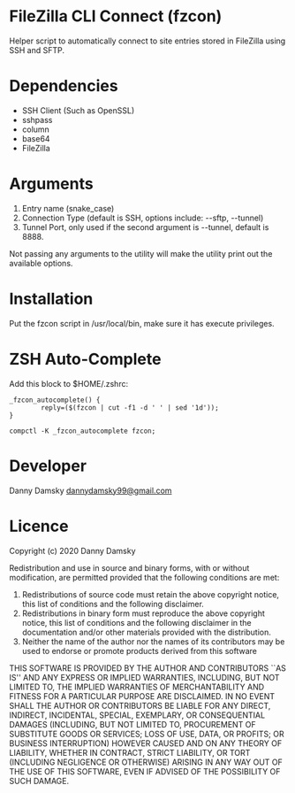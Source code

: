 # FileZilla CLI Connect (fzcon)
Helper script to automatically connect to site entries stored in FileZilla using SSH and SFTP.

# Dependencies
- SSH Client (Such as OpenSSL)
- sshpass
- column
- base64
- FileZilla

# Arguments
1. Entry name (snake_case)
2. Connection Type (default is SSH, options include: --sftp, --tunnel)
3. Tunnel Port, only used if the second argument is --tunnel, default is 8888.

Not passing any arguments to the utility will make the utility print out the available
options.

# Installation
Put the fzcon script in /usr/local/bin, make sure it has execute privileges.

# ZSH Auto-Complete

Add this block to $HOME/.zshrc:

    _fzcon_autocomplete() {
            reply=($(fzcon | cut -f1 -d ' ' | sed '1d'));
    }

    compctl -K _fzcon_autocomplete fzcon;

# Developer
Danny Damsky <dannydamsky99@gmail.com>

# Licence
Copyright (c) 2020 Danny Damsky

Redistribution and use in source and binary forms, with or without
modification, are permitted provided that the following conditions
are met:
1. Redistributions of source code must retain the above copyright
   notice, this list of conditions and the following disclaimer.
2. Redistributions in binary form must reproduce the above copyright
   notice, this list of conditions and the following disclaimer in the
   documentation and/or other materials provided with the distribution.
3. Neither the name of the author nor the names of its contributors may
   be used to endorse or promote products derived from this software

THIS SOFTWARE IS PROVIDED BY THE AUTHOR AND CONTRIBUTORS ``AS IS'' AND
ANY EXPRESS OR IMPLIED WARRANTIES, INCLUDING, BUT NOT LIMITED TO, THE
IMPLIED WARRANTIES OF MERCHANTABILITY AND FITNESS FOR A PARTICULAR PURPOSE
ARE DISCLAIMED.  IN NO EVENT SHALL THE AUTHOR OR CONTRIBUTORS BE LIABLE
FOR ANY DIRECT, INDIRECT, INCIDENTAL, SPECIAL, EXEMPLARY, OR CONSEQUENTIAL
DAMAGES (INCLUDING, BUT NOT LIMITED TO, PROCUREMENT OF SUBSTITUTE GOODS
OR SERVICES; LOSS OF USE, DATA, OR PROFITS; OR BUSINESS INTERRUPTION)
HOWEVER CAUSED AND ON ANY THEORY OF LIABILITY, WHETHER IN CONTRACT, STRICT
LIABILITY, OR TORT (INCLUDING NEGLIGENCE OR OTHERWISE) ARISING IN ANY WAY
OUT OF THE USE OF THIS SOFTWARE, EVEN IF ADVISED OF THE POSSIBILITY OF
SUCH DAMAGE.
